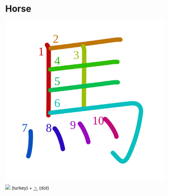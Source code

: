 # Horse
![99ac](Kanji/kanji-colorize/99ac.svg)

[![](http://www.kanjidamage.com/assets/radsmall/turkey-d0868844d42ef5fcd001c2848e3190aa7d6b8f9e43a9486ce676a0fd60788da6.jpg)](http://www.kanjidamage.com/kanji/262-turkey) (turkey) + [丶](Kanji/kanji-dict/丶.md) (dot)
